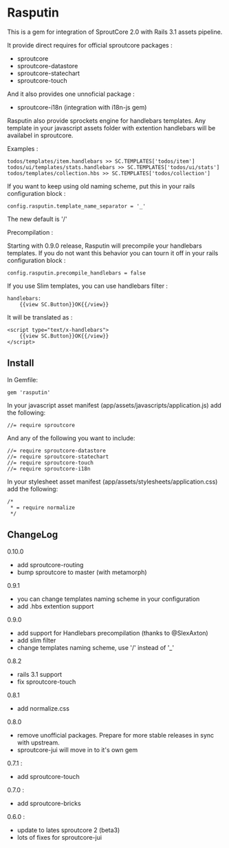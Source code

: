 Rasputin
========

This is a gem for integration of SproutCore 2.0 with Rails 3.1 assets pipeline.

It provide direct requires for official sproutcore packages :

* sproutcore
* sproutcore-datastore
* sproutcore-statechart
* sproutcore-touch

And it also provides one unnoficial package :

* sproutcore-i18n (integration with i18n-js gem)

Rasputin also provide sprockets engine for handlebars templates. Any template in your
javascript assets folder with extention handlebars will be availabel in sproutcore.

Examples :

    todos/templates/item.handlebars >> SC.TEMPLATES['todos/item']
    todos/ui/templates/stats.handlebars >> SC.TEMPLATES['todos/ui/stats']
    todos/templates/collection.hbs >> SC.TEMPLATES['todos/collection']

If you want to keep using old naming scheme, put this in your rails configuration block :
    
    config.rasputin.template_name_separator = '_'

The new default is '/'

Precompilation :

Starting with 0.9.0 release, Rasputin will precompile your handlebars templates.
If you do not want this behavior you can tourn it off in your rails configuration block :

    config.rasputin.precompile_handlebars = false

If you use Slim templates, you can use handlebars filter :

    handlebars:
        {{view SC.Button}}OK{{/view}}

It will be translated as :
    
    <script type="text/x-handlebars">
        {{view SC.Button}}OK{{/view}}
    </script>

Install
-------

In Gemfile:

    gem 'rasputin'

In your javascript asset manifest (app/assets/javascripts/application.js) add the following:

    //= require sproutcore
    
And any of the following you want to include:

    //= require sproutcore-datastore
    //= require sproutcore-statechart
    //= require sproutcore-touch
    //= require sproutcore-i18n

In your stylesheet asset manifest (app/assets/stylesheets/application.css) add the following:

    /*
     * = require normalize
     */

ChangeLog
----------

0.10.0

* add sproutcore-routing
* bump sproutcore to master (with metamorph)

0.9.1

* you can change templates naming scheme in your configuration
* add .hbs extention support

0.9.0

* add support for Handlebars precompilation (thanks to @SlexAxton)
* add slim filter
* change templates naming scheme, use '/' instead of '_'

0.8.2

* rails 3.1 support
* fix sproutcore-touch

0.8.1

* add normalize.css

0.8.0

* remove unofficial packages. Prepare for more stable releases in sync with upstream.
* sproutcore-jui will move in to it's own gem

0.7.1 :

* add sproutcore-touch

0.7.0 :

* add sproutcore-bricks

0.6.0 :

* update to lates sproutcore 2 (beta3)
* lots of fixes for sproutcore-jui
